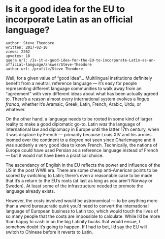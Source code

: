 # Is it a good idea for the EU to incorporate Latin as an official language?

	author: Steve Theodore
	written: 2017-02-10
	views: 2262
	upvotes: 18
	quora url: /Is-it-a-good-idea-for-the-EU-to-incorporate-Latin-as-an-official-language/answer/Steve-Theodore
	author url: /profile/Steve-Theodore


Well, for a given value of “good idea”… Multilingual institutions definitely benefit from a neutral, reference language — it’s easy for people representing different language communities to walk away from an “agreement” with very different ideas about what has been actually agreed to. There’s a reason almost every international system evolves a _lingua franca,_ whether it’s Aramaic, Greek, Latin, French, Arabic, Urdu, or whatever.

On the other hand, a language needs to be rooted in some kind of larger reality to make a good diplomatic go-to. Latin _was_ the language of international law and diplomacy in Europe until the latter 17th century, when it was displace by French — primarily because Louis XIV and his armies loomed over the continent to a degree not seen since Charlemagne and it was suddenly a very good idea to know French. Technically, the nations of Europe could have used Persian as a reference language instead of French — but it would not have been a practical choice.

The ascendancy of English in the EU reflects the power and influence of the US in the post WWII era. There are some cheap anti-American points to be scored by switching to Latin; there’s even a reasonable case to be made that it’s a return to the EU’s roots (at last as long as you aren’t Norway or Sweden). At least some of the infrastructure needed to promote the language already exists.

However, the costs involved would be astronomical — to be anything more than a weird bureaucratic quirk you’d need to convert the international language of European business to Latin too, which would touch the lives of so many people that the costs are impossible to calculate. While I’d be more than happy to cash in on the big Latinity bucks that would ensue, I somehow doubt it’s going to happen. If I had to bet, I’d say the EU will switch to Chinese before it reverts to Latin.


